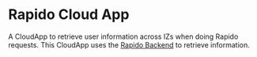 # Rapido Cloud App

A CloudApp to retrieve user information across IZs when doing Rapido requests.
This CloudApp uses the [Rapido Backend](https://github.com/Swiss-Library-Service-Platform/RapidoBackend) to retrieve information.
